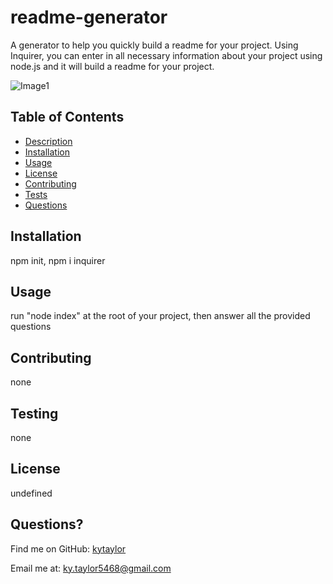   # readme-generator
  A generator to help you quickly build a readme for your project. Using Inquirer, you can enter in all necessary information about your project using node.js and it will build a readme for your project.

  ![Image1](https://github.com/kytaylor/readme-generator/blob/main/Untitled_%20Feb%201%2C%202021%203_55%20PM.gif)
  

  ## Table of Contents
  - [Description](#description)
  - [Installation](#installation)
  - [Usage](#usage)
  - [License](#license)
  - [Contributing](#contributing)
  - [Tests](#tests)
  - [Questions](#questions)

  ## Installation
  npm init, npm i inquirer

  ## Usage
  run "node index" at the root of your project, then answer all the provided questions

  ## Contributing
  none

  ## Testing
  none

  ## License
  undefined

  ## Questions?
  Find me on GitHub: [kytaylor](https://github.com/kytaylor)

  Email me at: ky.taylor5468@gmail.com